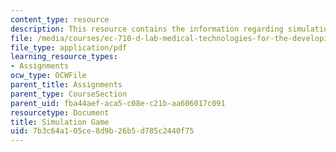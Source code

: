 ```yaml
---
content_type: resource
description: This resource contains the information regarding simulation game.
file: /media/courses/ec-710-d-lab-medical-technologies-for-the-developing-world-spring-2010/7b3c64a105ce8d9b26b5d785c2440f75_MITEC_710S10_simlgame.pdf
file_type: application/pdf
learning_resource_types:
- Assignments
ocw_type: OCWFile
parent_title: Assignments
parent_type: CourseSection
parent_uid: fba44aef-aca5-c08e-c21b-aa606017c091
resourcetype: Document
title: Simulation Game
uid: 7b3c64a1-05ce-8d9b-26b5-d785c2440f75
---
```

